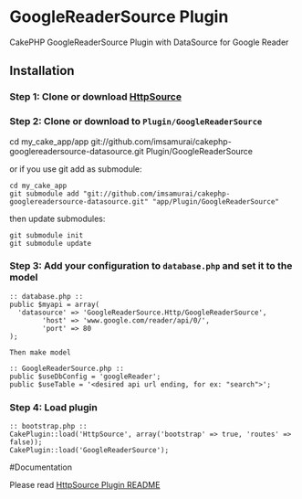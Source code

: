 GoogleReaderSource Plugin
=====================

CakePHP GoogleReaderSource Plugin with DataSource for Google Reader

## Installation

### Step 1: Clone or download [HttpSource](https://github.com/imsamurai/cakephp-httpsource-datasource)

### Step 2: Clone or download to `Plugin/GoogleReaderSource`

  cd my_cake_app/app
	git://github.com/imsamurai/cakephp-googlereadersource-datasource.git Plugin/GoogleReaderSource

or if you use git add as submodule:

	cd my_cake_app
	git submodule add "git://github.com/imsamurai/cakephp-googlereadersource-datasource.git" "app/Plugin/GoogleReaderSource"

then update submodules:

	git submodule init
	git submodule update

### Step 3: Add your configuration to `database.php` and set it to the model

```
:: database.php ::
public $myapi = array(
  'datasource' => 'GoogleReaderSource.Http/GoogleReaderSource',
        'host' => 'www.google.com/reader/api/0/',
        'port' => 80
);

Then make model

:: GoogleReaderSource.php ::
public $useDbConfig = 'googleReader';
public $useTable = '<desired api url ending, for ex: "search">';

```

### Step 4: Load plugin

```
:: bootstrap.php ::
CakePlugin::load('HttpSource', array('bootstrap' => true, 'routes' => false));
CakePlugin::load('GoogleReaderSource');

```

#Documentation

Please read [HttpSource Plugin README](https://github.com/imsamurai/cakephp-httpsource-datasource/blob/master/README.md)